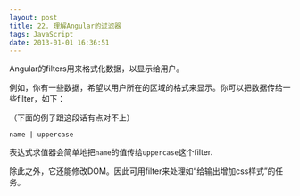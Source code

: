 ```yaml
---
layout: post
title: 22. 理解Angular的过滤器
tags: JavaScript
date: 2013-01-01 16:36:51
---
```


Angular的filters用来格式化数据，以显示给用户。

例如，你有一些数据，希望以用户所在的区域的格式来显示。你可以把数据传给一些filter，如下：

（下面的例子跟这段话有点对不上）

    name | uppercase

表达式求值器会简单地把`name`的值传给`uppercase`这个filter.

除此之外，它还能修改DOM。因此可用filter来处理如“给输出增加css样式”的任务。
